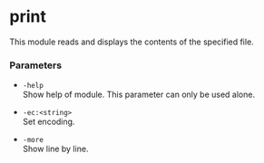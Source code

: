 # print

This module reads and displays the contents of the specified file.

### Parameters

+ ``-help``<br>
    Show help of module. This parameter can only be used alone.

+ ``-ec:<string>``<br>
    Set encoding.

+ ``-more``<br>
    Show line by line.
